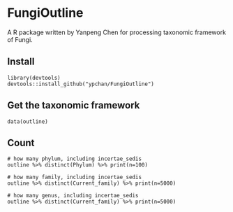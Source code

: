 # FungiOutline
 A R package written by Yanpeng Chen for processing taxonomic framework of Fungi.

## Install
```
library(devtools)
devtools::install_github("ypchan/FungiOutline")
```
## Get the taxonomic framework
```
data(outline)
```

## Count
```
# how many phylum, including incertae_sedis
outline %>% distinct(Phylum) %>% print(n=100)

# how many family, including incertae_sedis
outline %>% distinct(Current_family) %>% print(n=5000)

# how many genus, including incertae_sedis
outline %>% distinct(Current_family) %>% print(n=5000)

```

